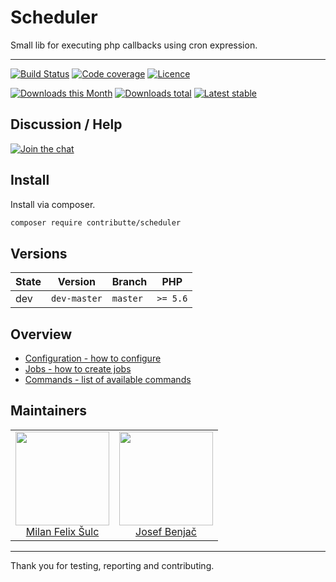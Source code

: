 # Scheduler

Small lib for executing php callbacks using cron expression.

-----

[![Build Status](https://img.shields.io/travis/contributte/scheduler.svg?style=flat-square)](https://travis-ci.org/contributte/scheduler)
[![Code coverage](https://img.shields.io/coveralls/contributte/scheduler.svg?style=flat-square)](https://coveralls.io/r/contributte/scheduler)
[![Licence](https://img.shields.io/packagist/l/contributte/scheduler.svg?style=flat-square)](https://packagist.org/packages/contributte/scheduler)

[![Downloads this Month](https://img.shields.io/packagist/dm/contributte/scheduler.svg?style=flat-square)](https://packagist.org/packages/contributte/scheduler)
[![Downloads total](https://img.shields.io/packagist/dt/contributte/scheduler.svg?style=flat-square)](https://packagist.org/packages/contributte/scheduler)
[![Latest stable](https://img.shields.io/packagist/v/contributte/scheduler.svg?style=flat-square)](https://packagist.org/packages/contributte/scheduler)

## Discussion / Help

[![Join the chat](https://img.shields.io/gitter/room/contributte/contributte.svg?style=flat-square)](https://gitter.im/contributte/contributte)

## Install

Install via composer.

```sh
composer require contributte/scheduler
```

## Versions

| State       | Version       | Branch   | PHP      |
|-------------|---------------|----------|----------|
| dev         | `dev-master`  | `master` | `>= 5.6` |

## Overview

- [Configuration - how to configure](https://github.com/contributte/scheduler/blob/master/.docs/README.md#configuration)
- [Jobs - how to create jobs](https://github.com/contributte/scheduler/blob/master/.docs/README.md#jobs)
- [Commands - list of available commands](https://github.com/contributte/scheduler/blob/master/.docs/README.md#commands)

## Maintainers

<table>
  <tbody>
    <tr>
      <td align="center">
        <a href="https://github.com/f3l1x">
            <img width="150" height="150" src="https://avatars2.githubusercontent.com/u/538058?v=3&s=150">
        </a>
        </br>
        <a href="https://github.com/f3l1x">Milan Felix Šulc</a>
      </td>
      <td align="center">
        <a href="https://github.com/benijo">
            <img width="150" height="150" src="https://avatars3.githubusercontent.com/u/6731626?v=3&s=150">
        </a>
        </br>
        <a href="https://github.com/benijo">Josef Benjač</a>
      </td>
    </tr>
  <tbody>
</table>

-----

Thank you for testing, reporting and contributing.
